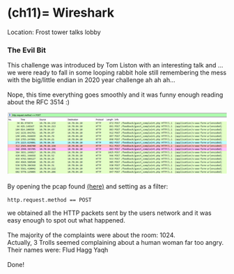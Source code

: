 (ch11)=
Wireshark
====================


Location: Frost tower talks lobby 

### The Evil Bit
This challenge was introduced by Tom Liston with an interesting talk and ... we were ready to 
fall in some looping rabbit hole still remembering the mess with the big/little endian in 2020 year challenge ah ah ah...<br />
<br />
Nope, this time everything goes smoothly and it was funny enough reading about the RFC 3514 :) 

![wireshark](images/wireshark.png)
<br/><br />
By opening the pcap found [(here)](http://downloads.holidayhackchallenge.com/2021/jackfrosttower-network.zip)
and setting as a filter: 
<br/>
```
http.request.method == POST
```

we obtained all the  HTTP packets sent by the users network and it was easy enough to spot out what happened.
<br /><br />
The majority of the complaints were about the room: 1024.
<br/>Actually, 3 Trolls seemed complaining about a human woman far too angry.
Their names were: Flud Hagg Yaqh
<br />
<br />
Done!
